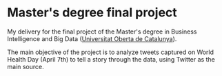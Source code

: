 # Master's degree final project

My delivery for the final project of the Master's degree in Business Intelligence and Big Data ([Universitat Oberta de Catalunya](https://www.uoc.edu/portal/en/index.html)).

The main objective of the project is to analyze tweets captured on World Health Day (April 7th) to tell a story through the data, using Twitter as the main source. 
